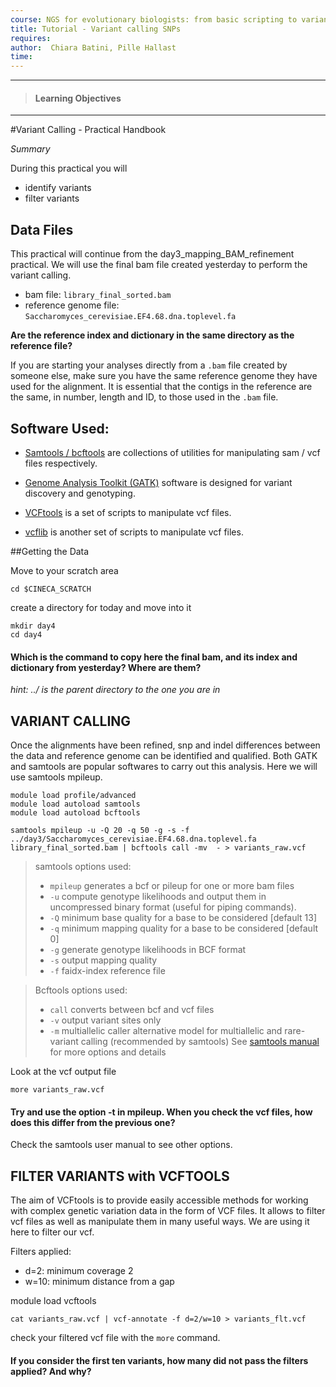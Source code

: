 ```yaml
---
course: NGS for evolutionary biologists: from basic scripting to variant calling
title: Tutorial - Variant calling SNPs
requires:
author:  Chiara Batini, Pille Hallast  
time:
---
```

------------
> #### Learning Objectives
------------


#Variant Calling - Practical Handbook

*Summary*

During this practical you will  
- identify variants
- filter variants

## Data Files

This practical will continue from the day3_mapping_BAM_refinement practical. We will use the final bam file created yesterday to perform the variant calling.  

- bam file: `library_final_sorted.bam`
- reference genome file: `Saccharomyces_cerevisiae.EF4.68.dna.toplevel.fa`

**Are the reference index and dictionary in the same directory as the reference file?**


If you are starting your analyses directly from a `.bam` file created by someone else, make sure you have the same reference genome they have used for the alignment. It is essential that the contigs in the reference are the same, in number, length and ID, to those used in the `.bam` file.

## Software Used:

- [Samtools / bcftools](http://samtools.sourceforge.net/samtools.shtml) are collections of utilities for manipulating sam / vcf files respectively.  

- [Genome Analysis Toolkit (GATK)](http://www.broadinstitute.org/gatk/ ) software is designed for variant discovery and genotyping.

- [VCFtools](http://vcftools.sourceforge.net/) is a set of scripts to manipulate vcf files.

- [vcflib](https://github.com/ekg/vcflib) is another set of scripts to manipulate vcf files.


##Getting the Data

Move to your scratch area
```
cd $CINECA_SCRATCH
```
create a directory for today and move into it
```
mkdir day4
cd day4
```

#### Which is the command to copy here the final bam, and its index and dictionary from yesterday? Where are them?

*hint: ../ is the parent directory to the one you are in*


## VARIANT CALLING

Once the alignments have been refined, snp and indel differences between the data and reference genome can be identified and qualified. Both GATK and samtools are popular softwares to carry out this analysis. Here we will use samtools mpileup.
```
module load profile/advanced
module load autoload samtools
module load autoload bcftools

samtools mpileup -u -Q 20 -q 50 -g -s -f ../day3/Saccharomyces_cerevisiae.EF4.68.dna.toplevel.fa library_final_sorted.bam | bcftools call -mv  - > variants_raw.vcf
```
>samtools options used:
>- `mpileup`    generates a bcf or pileup for one or more bam files
>- `-u`    compute genotype likelihoods and output them in uncompressed binary format (useful for piping commands).
>- `-Q`    minimum base quality for a base to be considered [default 13]
>- `-q`    minimum mapping quality for a base to be considered [default 0]
>- `-g`    generate genotype likelihoods in BCF format
>- `-s`    output mapping quality
>- `-f`    faidx-index reference file


>Bcftools options used:
> - `call`    converts between bcf and vcf files
> - `-v`    output variant sites only
>- `-m`    multiallelic caller alternative model for multiallelic and rare-variant calling (recommended by samtools)
>See [samtools manual](http://samtools.sourceforge.net/samtools.shtml ) for more options and details

Look at the vcf output file
```
more variants_raw.vcf
```

#### Try and use the option -t in mpileup. When you check the vcf files, how does this differ from the previous one?

Check the samtools user manual to see other options.

## FILTER VARIANTS with VCFTOOLS

The aim of VCFtools is to provide easily accessible methods for working with complex genetic variation data in the form of VCF files. It allows to filter vcf files as well as manipulate them in many useful ways. We are using it here to filter our vcf.

Filters applied:
- d=2: minimum coverage 2
- w=10: minimum distance from a gap

module load vcftools
```
cat variants_raw.vcf | vcf-annotate -f d=2/w=10 > variants_flt.vcf
```

check your filtered vcf file with the `more` command.

#### If you consider the first ten variants, how many did not pass the filters applied? And why?



